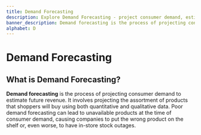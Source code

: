 ```yaml
---
title: Demand Forecasting
description: Explore Demand Forecasting - project consumer demand, estimate future revenue. Analyze product assortment using data for insightful predictions.
banner_description: Demand forecasting is the process of projecting consumer demand to estimate future revenue. It involves projecting the assortment of products that shoppers will buy using both quantitative and qualitative data.
alphabet: D
---
```


# Demand Forecasting

## What is Demand Forecasting?

**Demand forecasting** is the process of projecting consumer demand to estimate future revenue. It involves projecting the assortment of products that shoppers will buy using both quantitative and qualitative data. Poor demand forecasting can lead to unavailable products at the time of consumer demand, causing companies to put the wrong product on the shelf or, even worse, to have in-store stock outages.
